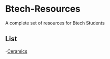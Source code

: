 # Btech-Resources
A complete set of resources for Btech Students


## List

-[Ceramics](https://github.com/CIRUS-LAB/Btech-Resources/blob/main/ppt/Ceramics/Ceramics.md#section)
